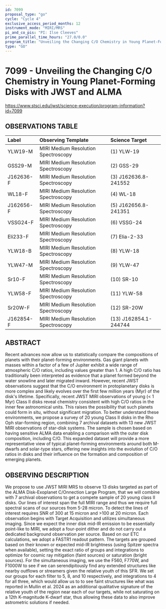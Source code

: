 ```yaml
---
id: 7099
proposal_type: "go"
cycle: "Cycle 4"
exclusive_access_period_months: 12
instrument_mode: "MIRI/MRS"
pi_and_co_pis: "PI: Ilse Cleeves"
prime_parallel_time_hours: "27.0/0.0"
program_title: "Unveiling the Changing C/O Chemistry in Young Planet-Forming Disks with JWST and ALMA"
type: "GO"
---
```

# 7099 - Unveiling the Changing C/O Chemistry in Young Planet-Forming Disks with JWST and ALMA
https://www.stsci.edu/jwst/science-execution/program-information?id=7099
## OBSERVATIONS TABLE
| Label         | Observing Template                | Science Target          |
| :------------ | :-------------------------------- | :---------------------- |
| YLW19-M       | MIRI Medium Resolution Spectroscopy | (1) YLW-19              |
| GSS29-M       | MIRI Medium Resolution Spectroscopy | (2) GSS-29              |
| J162636-F     | MIRI Medium Resolution Spectroscopy | (3) J162636.8-241552    |
| WL18-F        | MIRI Medium Resolution Spectroscopy | (4) WL-18               |
| J162656-F     | MIRI Medium Resolution Spectroscopy | (5) J162656.8-241351    |
| VSSG24-F      | MIRI Medium Resolution Spectroscopy | (6) VSSG-24             |
| Eli233-F      | MIRI Medium Resolution Spectroscopy | (7) Elia-2-33           |
| YLW18-B       | MIRI Medium Resolution Spectroscopy | (8) YLW-18              |
| YLW47-M       | MIRI Medium Resolution Spectroscopy | (9) YLW-47              |
| Sr10-F        | MIRI Medium Resolution Spectroscopy | (10) SR-10              |
| YLW58-F       | MIRI Medium Resolution Spectroscopy | (11) YLW-58             |
| Sr20W-F       | MIRI Medium Resolution Spectroscopy | (12) SR-20W             |
| J162854-F     | MIRI Medium Resolution Spectroscopy | (13) J162854.1-244744   |

## ABSTRACT

Recent advances now allow us to statistically compare the compositions of planets with their planet-forming environments. Gas giant planets with masses within a factor of a few of Jupiter exhibit a wide range of atmospheric C/O ratios, including values greater than 1. A high C/O ratio has traditionally been interpreted as evidence that a planet formed beyond the water snowline and later migrated inward. However, recent JWST observations suggest that the C/O environment in protoplanetary disks is more complex and likely evolves over the first few million years (Myr) of the disk's lifetime. Specifically, recent JWST MIRI observations of young (< 1 Myr) Class II disks reveal chemistry consistent with high C/O ratios in the inner few astronomical units. This raises the possibility that such planets could form in situ, without significant migration. To better understand these environments, we propose a survey of 20 young Class II disks in the Rho Oph star-forming region, combining 7 archival datasets with 13 new JWST MIRI observations of star-disk systems. The sample is chosen based on having sensitive ALMA data enabling a comparison with the outer disk composition, including C/O. This expanded dataset will provide a more representative view of typical planet-forming environments around both M-dwarfs and solar-type stars, offering new insights into the evolution of C/O ratios in disks and their influence on the formation and composition of emerging planets.

## OBSERVING DESCRIPTION

We propose to use JWST MIRI MRS to observe 13 disks targeted as part of the ALMA Disk-Exoplanet C/Onnection Large Program, that we will combine with 7 archival observations to get a compete sample of 20 young class II disks. Our lines of interest span the full MIRI range and thus we require full spectral scans of our sources from 5-28 micron. To detect the lines of interest requires SNR of 300 at 15 micron and >100 at 20 micron. Each observation begins with Target Acquisition and utilizes simultaneous imaging. Since we expect the inner disk mid-IR emission to be essentially point-like to MIRI, we adopt a four-point dither and do not carry out a dedicated background observation per source. Based on our ETC calculations, we adopt a FASTR1 readout pattern. The targets are grouped based on their known or expected mid-IR brightness (using Spitzer spectra when available), setting the exact ratio of groups and integrations to optimize for cosmic ray mitigation (faint sources) or saturation (bright sources). For the simultaneous imaging, we use the F560, F770W, and F1000W to see if we can serendipitously find any extended structures like nearby outflows or streamers given the relative youth of this SFR. We set our groups for each filter to 5, 8, and 10 respectively, and integrations to 4 for all three, which would allow us to to see faint structures like what was reported in Mullin et al. 2024 as an additional qualitative signature of the relative youth of the region near each of our targets, while not saturating on a 12th K-magnitude K-dwarf star, thus allowing these data to also improve astrometric solutions if needed.